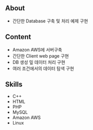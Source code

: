 ## About
- 간단한 Database 구축 및 처리 예제 구현

## Content
- Amazon AWS에 서버구축
- 간단한 Client web page 구현
- DB 생성 밒 데이터 처리 구현
- 여러 조건에서의 데이터 탐색 구현

## Skills
- C++
- HTML
- PHP
- MySQL
- Amazon AWS
- Linux
